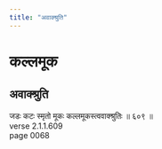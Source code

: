```yaml
---
title: "अवाक्श्रुति"
---
```


# कल्लमूक
## अवाक्श्रुति
जडः कटः स्मृतो मूकः कल्लमूकस्त्ववाक्श्रुतिः ॥ ६०९ ॥<br />verse 2.1.1.609<br />page 0068

